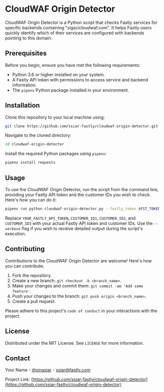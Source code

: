 # CloudWAF Origin Detector

CloudWAF Origin Detector is a Python script that checks Fastly services for specific backends containing "sigscicloudwaf.com". It helps Fastly users quickly identify which of their services are configured with backends pointing to this domain.

## Prerequisites

Before you begin, ensure you have met the following requirements:

- Python 3.6 or higher installed on your system.
- A Fastly API token with permissions to access service and backend information.
- The `pipenv` Python package installed in your environment.

## Installation

Clone this repository to your local machine using:

```bash
git clone https://github.com/ssiar-fastly/cloudwaf-origin-detector.git
```

Navigate to the cloned directory:

```bash
cd cloudwaf-origin-detector
```

Install the required Python packages using `pipenv`:

```bash
pipenv install requests
```

## Usage

To use the CloudWAF Origin Detector, run the script from the command line, providing your Fastly API token and the customer IDs you wish to check. Here's how you can do it:

```bash
pipenv run python cloudwaf-origin-detector.py --fastly_token $FST_TOKEN --customer_ids $CUSTOMER_ID1 $CUSTOMER_ID2 $CUSTOMER_ID3
```

Replace `YOUR_FASTLY_API_TOKEN`, `CUSTOMER_ID1`, `CUSTOMER_ID2`, and `CUSTOMER_ID3` with your actual Fastly API token and customer IDs. Use the `--verbose` flag if you wish to receive detailed output during the script's execution.

## Contributing

Contributions to the CloudWAF Origin Detector are welcome! Here's how you can contribute:

1. Fork the repository.
2. Create a new branch: `git checkout -b <branch_name>`.
3. Make your changes and commit them: `git commit -am 'Add some feature'`.
4. Push your changes to the branch: `git push origin <branch_name>`.
5. Create a pull request.

Please adhere to this project's `code of conduct` in your interactions with the project.

## License

Distributed under the MIT License. See `LICENSE` for more information.

## Contact

Your Name - [@sinasiar](https://x.com/sinasiar) - ssiar@fastly.com

Project Link: [https://github.com/ssiar-fastly/cloudwaf-origin-detector](https://github.com/ssiar-fastly/cloudwaf-origin-detector)
